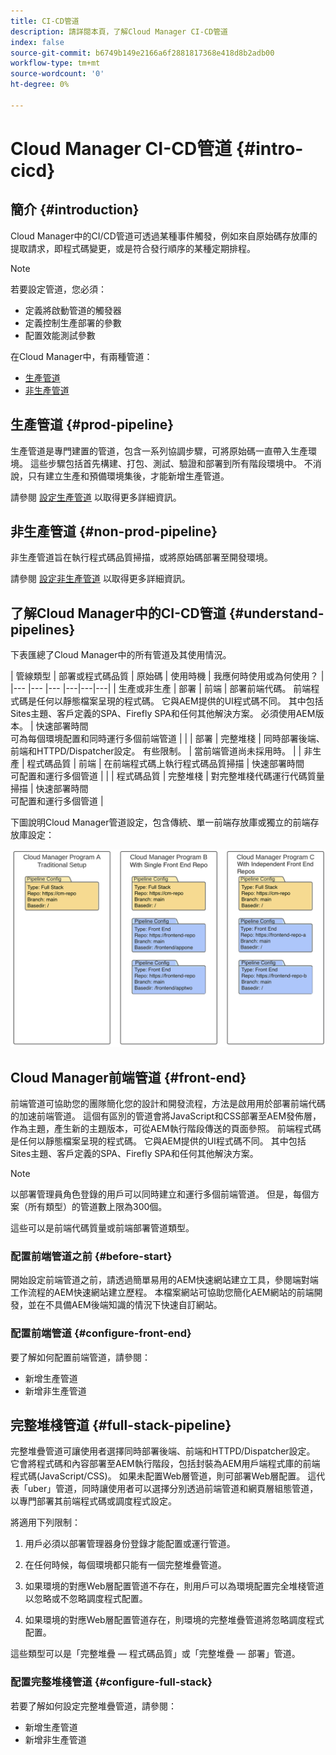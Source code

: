 ```yaml
---
title: CI-CD管道
description: 請詳閱本頁，了解Cloud Manager CI-CD管道
index: false
source-git-commit: b6749b149e2166a6f2881817368e418d8b2adb00
workflow-type: tm+mt
source-wordcount: '0'
ht-degree: 0%

---
```



# Cloud Manager CI-CD管道 {#intro-cicd}

## 簡介 {#introduction}

Cloud Manager中的CI/CD管道可透過某種事件觸發，例如來自原始碼存放庫的提取請求，即程式碼變更，或是符合發行順序的某種定期排程。

>[!NOTE]
>若要設定管道，您必須：
>* 定義將啟動管道的觸發器
>* 定義控制生產部署的參數
>* 配置效能測試參數


在Cloud Manager中，有兩種管道：

* [生產管道](#prod-pipeline)
* [非生產管道](#non-prod-pipeline)

## 生產管道 {#prod-pipeline}

生產管道是專門建置的管道，包含一系列協調步驟，可將原始碼一直帶入生產環境。 這些步驟包括首先構建、打包、測試、驗證和部署到所有階段環境中。 不消說，只有建立生產和預備環境集後，才能新增生產管道。

請參閱 [設定生產管道](/help/implementing/cloud-manager/configuring-pipelines/configuring-production-pipelines.md) 以取得更多詳細資訊。


## 非生產管道 {#non-prod-pipeline}

非生產管道旨在執行程式碼品質掃描，或將原始碼部署至開發環境。

請參閱 [設定非生產管道](/help/implementing/cloud-manager/configuring-pipelines/configuring-non-production-pipelines.md) 以取得更多詳細資訊。

## 了解Cloud Manager中的CI-CD管道 {#understand-pipelines}

下表匯總了Cloud Manager中的所有管道及其使用情況。

| 管線類型 | 部署或程式碼品質 | 原始碼 | 使用時機 | 我應何時使用或為何使用？ |
|--- |--- |--- |---|---|---|
| 生產或非生產 | 部署 | 前端 | 部署前端代碼。 前端程式碼是任何以靜態檔案呈現的程式碼。 它與AEM提供的UI程式碼不同。 其中包括Sites主題、客戶定義的SPA、Firefly SPA和任何其他解決方案。 必須使用AEM版本。 | 快速部署時間<br> 可為每個環境配置和同時運行多個前端管道 |
|  | 部署 | 完整堆棧 | 同時部署後端、前端和HTTPD/Dispatcher設定。 有些限制。 | 當前端管道尚未採用時。 |
| 非生產 | 程式碼品質 | 前端 | 在前端程式碼上執行程式碼品質掃描 | 快速部署時間<br> 可配置和運行多個管道 |
|  | 程式碼品質 | 完整堆棧 | 對完整堆棧代碼運行代碼質量掃描 | 快速部署時間<br> 可配置和運行多個管道 |

下圖說明Cloud Manager管道設定，包含傳統、單一前端存放庫或獨立的前端存放庫設定：

![](/help/implementing/cloud-manager/assets/configure-pipeline/pipeline-configurations.png)

## Cloud Manager前端管道 {#front-end}

前端管道可協助您的團隊簡化您的設計和開發流程，方法是啟用用於部署前端代碼的加速前端管道。 這個有區別的管道會將JavaScript和CSS部署至AEM發佈層，作為主題，產生新的主題版本，可從AEM執行階段傳送的頁面參照。 前端程式碼是任何以靜態檔案呈現的程式碼。 它與AEM提供的UI程式碼不同。 其中包括Sites主題、客戶定義的SPA、Firefly SPA和任何其他解決方案。

>[!NOTE]
>以部署管理員角色登錄的用戶可以同時建立和運行多個前端管道。 但是，每個方案（所有類型）的管道數上限為300個。

這些可以是前端代碼質量或前端部署管道類型。

### 配置前端管道之前 {#before-start}

開始設定前端管道之前，請透過簡單易用的AEM快速網站建立工具，參閱端對端工作流程的AEM快速網站建立歷程。 本檔案網站可協助您簡化AEM網站的前端開發，並在不具備AEM後端知識的情況下快速自訂網站。

### 配置前端管道 {#configure-front-end}

要了解如何配置前端管道，請參閱：

* 新增生產管道
* 新增非生產管道

## 完整堆棧管道 {#full-stack-pipeline}

完整堆疊管道可讓使用者選擇同時部署後端、前端和HTTPD/Dispatcher設定。  它會將程式碼和內容部署至AEM執行階段，包括封裝為AEM用戶端程式庫的前端程式碼(JavaScript/CSS)。 如果未配置Web層管道，則可部署Web層配置。 這代表「uber」管道，同時讓使用者可以選擇分別透過前端管道和網頁層組態管道，以專門部署其前端程式碼或調度程式設定。

將適用下列限制：

1. 用戶必須以部署管理器身份登錄才能配置或運行管道。

1. 在任何時候，每個環境都只能有一個完整堆疊管道。

1. 如果環境的對應Web層配置管道不存在，則用戶可以為環境配置完全堆棧管道以忽略或不忽略調度程式配置。

1. 如果環境的對應Web層配置管道存在，則環境的完整堆疊管道將忽略調度程式配置。

這些類型可以是「完整堆疊 — 程式碼品質」或「完整堆疊 — 部署」管道。

### 配置完整堆棧管道 {#configure-full-stack}

若要了解如何設定完整堆疊管道，請參閱：

* 新增生產管道
* 新增非生產管道